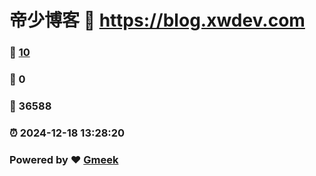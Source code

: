 # 帝少博客 :link: https://blog.xwdev.com 
### :page_facing_up: [10](https://blog.xwdev.com/tag.html) 
### :speech_balloon: 0 
### :hibiscus: 36588 
### :alarm_clock: 2024-12-18 13:28:20 
### Powered by :heart: [Gmeek](https://github.com/Meekdai/Gmeek)
